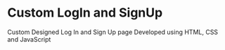 # Custom LogIn and SignUp
 Custom Designed Log In and Sign Up page Developed using HTML, CSS and JavaScript
